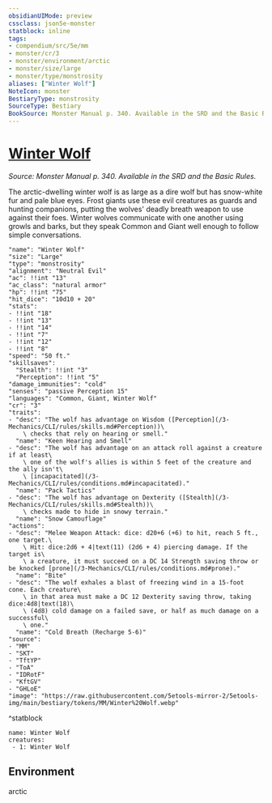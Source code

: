 ```yaml
---
obsidianUIMode: preview
cssclass: json5e-monster
statblock: inline
tags:
- compendium/src/5e/mm
- monster/cr/3
- monster/environment/arctic
- monster/size/large
- monster/type/monstrosity
aliases: ["Winter Wolf"]
NoteIcon: monster
BestiaryType: monstrosity
SourceType: Bestiary
BookSource: Monster Manual p. 340. Available in the SRD and the Basic Rules.
---
```

# [Winter Wolf](3-Mechanics\CLI\bestiary\monstrosity/winter-wolf.md)
*Source: Monster Manual p. 340. Available in the SRD and the Basic Rules.*  

The arctic-dwelling winter wolf is as large as a dire wolf but has snow-white fur and pale blue eyes. Frost giants use these evil creatures as guards and hunting companions, putting the wolves' deadly breath weapon to use against their foes. Winter wolves communicate with one another using growls and barks, but they speak Common and Giant well enough to follow simple conversations.

```statblock
"name": "Winter Wolf"
"size": "Large"
"type": "monstrosity"
"alignment": "Neutral Evil"
"ac": !!int "13"
"ac_class": "natural armor"
"hp": !!int "75"
"hit_dice": "10d10 + 20"
"stats":
- !!int "18"
- !!int "13"
- !!int "14"
- !!int "7"
- !!int "12"
- !!int "8"
"speed": "50 ft."
"skillsaves":
  "Stealth": !!int "3"
  "Perception": !!int "5"
"damage_immunities": "cold"
"senses": "passive Perception 15"
"languages": "Common, Giant, Winter Wolf"
"cr": "3"
"traits":
- "desc": "The wolf has advantage on Wisdom ([Perception](/3-Mechanics/CLI/rules/skills.md#Perception))\
    \ checks that rely on hearing or smell."
  "name": "Keen Hearing and Smell"
- "desc": "The wolf has advantage on an attack roll against a creature if at least\
    \ one of the wolf's allies is within 5 feet of the creature and the ally isn't\
    \ [incapacitated](/3-Mechanics/CLI/rules/conditions.md#incapacitated)."
  "name": "Pack Tactics"
- "desc": "The wolf has advantage on Dexterity ([Stealth](/3-Mechanics/CLI/rules/skills.md#Stealth))\
    \ checks made to hide in snowy terrain."
  "name": "Snow Camouflage"
"actions":
- "desc": "Melee Weapon Attack: dice: d20+6 (+6) to hit, reach 5 ft., one target.\
    \ Hit: dice:2d6 + 4|text(11) (2d6 + 4) piercing damage. If the target is\
    \ a creature, it must succeed on a DC 14 Strength saving throw or be knocked [prone](/3-Mechanics/CLI/rules/conditions.md#prone)."
  "name": "Bite"
- "desc": "The wolf exhales a blast of freezing wind in a 15-foot cone. Each creature\
    \ in that area must make a DC 12 Dexterity saving throw, taking dice:4d8|text(18)\
    \ (4d8) cold damage on a failed save, or half as much damage on a successful\
    \ one."
  "name": "Cold Breath (Recharge 5-6)"
"source":
- "MM"
- "SKT"
- "TftYP"
- "ToA"
- "IDRotF"
- "KftGV"
- "GHLoE"
"image": "https://raw.githubusercontent.com/5etools-mirror-2/5etools-img/main/bestiary/tokens/MM/Winter%20Wolf.webp"
```
^statblock

```encounter-table
name: Winter Wolf
creatures:
 - 1: Winter Wolf
```

## Environment

arctic